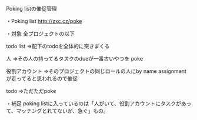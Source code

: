 Poking listの催促管理

・Poking list
http://zxc.cz/poke

・対象
全プロジェクトの以下

todo list
⇒配下のtodoを全体的に突きまくる

人
⇒その人の持ってるタスクのdueが一番古いやつを poke

役割アカウント
⇒そのプロジェクトの同じロールの人にby name assignmentが走ってると思われるので催促

todo
⇒ただただpoke

・補足
poking listに入っているのは「人がいて、役割アカウントにタスクがあって、マッチングとれてないが、急ぐ」もの。